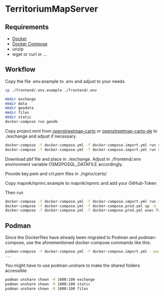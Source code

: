 # TerritoriumMapServer

## Requirements
- [Docker](https://www.docker.com/)
- [Docker Compose](https://github.com/docker/compose)
- unzip
- wget or curl or ...

## Workflow

Copy the file .env.example to .env and adjust to your needs.
``` bash
cp ./frontend/.env.example ./frontend/.env
```

``` bash
mkdir exchange
mkdir data
mkdir geodata
mkdir files
mkdir static
docker-compose run geodb
```

Copy project.mml from [openstreetmap-carto](https://github.com/gravitystorm/openstreetmap-carto) or 
[openstreetmap-carto-de](https://github.com/giggls/openstreetmap-carto-de) to ./exchange and
adjust if necessary.

``` bash
docker-compose -f docker-compose.yml -f docker-compose.import.yml run style
docker-compose -f docker-compose.yml -f docker-compose.import.yml run shapefiles
```

Download pbf file and place in ./exchange. Adjust in ./frontend/.env environment variable OSM2PGSQL_DATAFILE accordingly.

Provide key.pem and crt.pem files in ./nginx/certs/

Copy mapnik/npmrc.example to mapnik/npmrc and add your GitHub-Token 

Then run
``` bash
docker-compose -f docker-compose.yml -f docker-compose.import.yml run import
docker-compose -f docker-compose.yml -f docker-compose.prod.yml up -d --build
docker-compose -f docker-compose.yml -f docker-compose.prod.yml exec frontend python manage.py createsuperuser
```

## Podman
Since the Dockerfiles have already been migrated to Podman and podman-compose, use the aforementioned docker-compose commands like this:
``` bash
podman-compose -f docker-compose.yml -f docker-compose.import.yml --podman-build-args '--format docker' run style
...
```

You might have to use podman unshare to make the shared folders accessible.
``` bash
podman unshare chown -R 1000:100 exchange
podman unshare chown -R 1000:100 static
podman unshare chown -R 1000:100 files
```